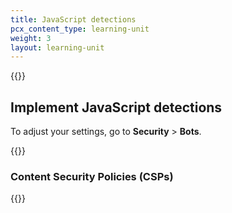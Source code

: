```yaml
---
title: JavaScript detections
pcx_content_type: learning-unit
weight: 3
layout: learning-unit
---
```


{{<render file="_javascript-detections-definition.md" productFolder="bots" withParameters="These detections are optional, but lead to greater overall accuracy." >}}

## Implement JavaScript detections

To adjust your settings, go to **Security** > **Bots**.

{{<render file="_javascript-detections-implementation.md" productFolder="bots" >}}
<br/>

### Content Security Policies (CSPs)

{{<render file="_javascript-detections-csp.md" productFolder="bots" >}}